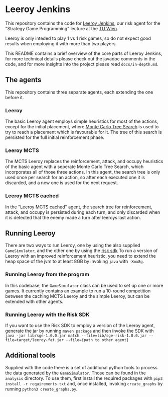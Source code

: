 # Leeroy Jenkins

This repository contains the code for [Leeroy Jenkins](https://youtu.be/mLyOj_QD4a4), our risk agent for the "Strategy
Game Programming" lecture at the [TU Wien](https://www.tuwien.at/).

Leeroy is only inteded to play 1 vs 1 risk games, so do not expect good results when employing it with more than two
players.

This README contains a brief overview of the core parts of Leeroy Jenkins, for more technical details please check out
the javadoc comments in the code, and for more insights into the project please read `docs/in-depth.md`.

## The agents

This repository contains three separate agents, each extending the one before it.

### Leeroy

The basic Leeroy agent employs simple heuristics for most of the actions, except for the initial placement,
where [Monte Carlo Tree Search](https://en.wikipedia.org/wiki/Monte_Carlo_tree_search)
is used to try to reach a placement which is favourable for it. The tree of this search is persisted for the full
initial reinforcement phase.

### Leeroy MCTS

The MCTS Leeroy replaces the reinforcement, attack, and occupy heuristics of the basic agent with a seperate Monte Carlo
Tree Search, which incorporates all of those three actions. In this agent, the search tree is only used once per search
for an action, so after each executed one it is discarded, and a new one is used for the next request.

### Leeroy MCTS cached

In the "Leeroy MCTS cached" agent, the search tree for reinforcement, attack, and occupy is persisted during each turn,
and only discarded when it is detected that the enemy made a turn after leeroys last action.

## Running Leeroy

There are two ways to run Leeroy, one by using the also supplied `GameSimulator`, and the other one by using
the [risk sdk](https://mvnrepository.com/artifact/at.ac.tuwien.ifs.sge/sge/1.0.1)
To run a version of Leeroy with an improved reinforcement heuristic, you need to extend the heap space of the jvm to at
least 8GB by invoking `java` with `-Xmx8g`.

### Running Leeroy from the program

In this codebase, the `GameSimulator` class can be used to set up one or more games. It currently contains an example to
run a 10-round competition between the caching MCTS Leeroy and the simple Leeroy, but can be extended with other agents.

### Running Leeroy with the Risk SDK

If you want to use the Risk SDK to employ a version of the Leeroy agent, generate the jar by running `maven package` and
then invoke the SDK
with `java -jar lib/sge-1.0.0.jar match --file=lib/sge-risk-1.0.0.jar --file=target/leeroy-fat.jar --file={path to other agent}`

## Additional tools

Supplied with the code there is a set of additional python tools to process the data generated by the `GameSimulator`.
Those can be found in the `analysis` directory. To use them, first install the required packages
with `pip3 install -r requirements.txt`
and, once installed, invoking `create_graphs` by running `python3 create_graphs.py`.